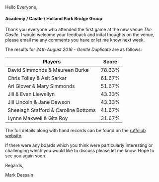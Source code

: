 
Hello Everyone,

#### Academy / Castle / Holland Park Bridge Group

Thank you everyone who attended the first game at the new venue _The Castle_. I would welcome your feedback and inital thoughts on the venue, please email me any comments you have or let me know next week.

The results for _24th August 2016 - Gentle Duplicate_ are as follows:

|Players                         | Score  | 	
|--------------------------------|--------|
|David Simmonds & Maureen Burke|78.33%|
|Chris Tolley & Asit Sarkar|61.67%|
|Ari Glover & Mary Simmonds|51.67%|
|Jill & Evan Llewellyn|43.33%|
|Jill Lincoln & Jane Dawson|43.33%|
|Sheelagh Stafford & Caroline Bottoms|41.67%|
|Lynne Maxwell & Gita Roy|31.67%|

The full details along with hand records can be found on the [ruffclub website](http://www.bridgewebs.com/cgi-bin/bwoi/bw.cgi?pid=display_rank&event=20160824_1&club=ruffclub).

If there were any boards which you think were particularly interesting or challenging which you would like to discuss please let me know. Hope to see you again soon.

Regards,

Mark Dessain
